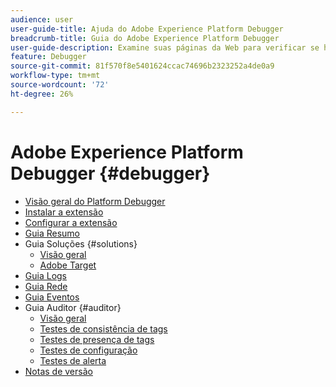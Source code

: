 ```yaml
---
audience: user
user-guide-title: Ajuda do Adobe Experience Platform Debugger
breadcrumb-title: Guia do Adobe Experience Platform Debugger
user-guide-description: Examine suas páginas da Web para verificar se há problemas com as implementações do Experience Platform usando o Adobe Experience Platform Debugger para Chrome e Firefox.
feature: Debugger
source-git-commit: 81f570f8e5401624ccac74696b2323252a4de0a9
workflow-type: tm+mt
source-wordcount: '72'
ht-degree: 26%

---
```



# Adobe Experience Platform Debugger {#debugger}

* [Visão geral do Platform Debugger](./home.md)
* [Instalar a extensão](./install-debugger.md)
* [Configurar a extensão](./configure-debugger.md)
* [Guia Resumo](./summary.md)
* Guia Soluções {#solutions}
   * [Visão geral](./solutions/overview.md)
   * [Adobe Target](./solutions/target.md)
* [Guia Logs](./logs.md)
* [Guia Rede](./network.md)
* [Guia Eventos](./events.md)
* Guia Auditor {#auditor}
   * [Visão geral](./auditor/overview.md)
   * [Testes de consistência de tags](./auditor/tag-consistency.md)
   * [Testes de presença de tags](./auditor/tag-presence.md)
   * [Testes de configuração](./auditor/configuration.md)
   * [Testes de alerta](./auditor/alerts.md)
* [Notas de versão](./release-notes.md)

